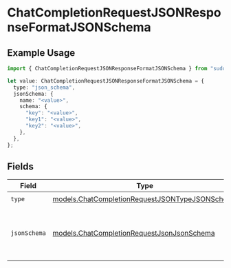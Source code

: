 # ChatCompletionRequestJSONResponseFormatJSONSchema

## Example Usage

```typescript
import { ChatCompletionRequestJSONResponseFormatJSONSchema } from "sudo/models";

let value: ChatCompletionRequestJSONResponseFormatJSONSchema = {
  type: "json_schema",
  jsonSchema: {
    name: "<value>",
    schema: {
      "key": "<value>",
      "key1": "<value>",
      "key2": "<value>",
    },
  },
};
```

## Fields

| Field                                                                                                  | Type                                                                                                   | Required                                                                                               | Description                                                                                            |
| ------------------------------------------------------------------------------------------------------ | ------------------------------------------------------------------------------------------------------ | ------------------------------------------------------------------------------------------------------ | ------------------------------------------------------------------------------------------------------ |
| `type`                                                                                                 | [models.ChatCompletionRequestJSONTypeJSONSchema](../models/chatcompletionrequestjsontypejsonschema.md) | :heavy_check_mark:                                                                                     | N/A                                                                                                    |
| `jsonSchema`                                                                                           | [models.ChatCompletionRequestJsonJsonSchema](../models/chatcompletionrequestjsonjsonschema.md)         | :heavy_check_mark:                                                                                     | The JSON schema definition for structured outputs.                                                     |